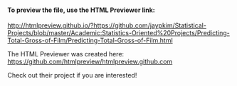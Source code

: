 #### To preview the file, use the HTML Previewer link:
http://htmlpreview.github.io/?https://github.com/jaypkim/Statistical-Projects/blob/master/Academic:Statistics-Oriented%20Projects/Predicting-Total-Gross-of-Film/Predicting-Total-Gross-of-Film.html

The HTML Previewer was created here: https://github.com/htmlpreview/htmlpreview.github.com

Check out their project if you are interested!
